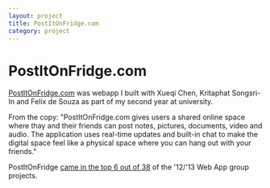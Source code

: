 ```yaml
---
layout: project
title: PostItOnFridge.com
category: project
---
```


PostItOnFridge.com
==================

[PostItOnFridge.com](http://postitonfridge.com) was webapp I built with
Xueqi Chen, Kritaphat Songsri-In and Felix de Souza
as part of my second year at university.

From the copy:
"PostItOnFridge.com gives users a shared online space where thay and their friends can post notes, pictures, documents, video and audio. The application uses real-time updates and built-in chat to make the digital space feel like a physical space where you can hang out with your friends."

PostItOnFridge [came in the top 6 out of 38](http://www3.imperial.ac.uk/computing/teaching/ug/webapps-distinguished-projects/2013) of the \'12/\'13 Web App group projects.
